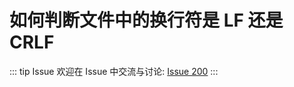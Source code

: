 # 如何判断文件中的换行符是 LF 还是 CRLF



::: tip Issue 
 欢迎在 Issue 中交流与讨论: [Issue 200](https://github.com/shfshanyue/Daily-Question/issues/200) 
:::



